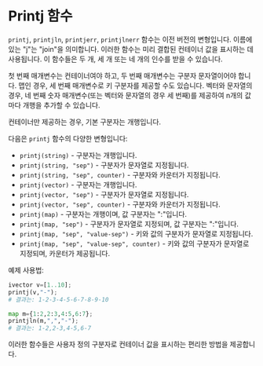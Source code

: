 # Printj 함수

`printj`, `printjln`, `printjerr`, `printjlnerr` 함수는 이전 버전의 변형입니다. 이름에 있는 "j"는 "join"을 의미합니다. 이러한 함수는 미리 결합된 컨테이너 값을 표시하는 데 사용됩니다. 이 함수들은 두 개, 세 개 또는 네 개의 인수를 받을 수 있습니다.

첫 번째 매개변수는 컨테이너여야 하고, 두 번째 매개변수는 구분자 문자열이어야 합니다. 맵인 경우, 세 번째 매개변수로 키 구분자를 제공할 수도 있습니다. 벡터와 문자열의 경우, 네 번째 숫자 매개변수(또는 벡터와 문자열의 경우 세 번째)를 제공하여 n개의 값마다 개행을 추가할 수 있습니다.

컨테이너만 제공하는 경우, 기본 구분자는 개행입니다.

다음은 `printj` 함수의 다양한 변형입니다:

- `printj(string)` - 구분자는 개행입니다.
- `printj(string, "sep")` - 구분자가 문자열로 지정됩니다.
- `printj(string, "sep", counter)` - 구분자와 카운터가 지정됩니다.
- `printj(vector)` - 구분자는 개행입니다.
- `printj(vector, "sep")` - 구분자가 문자열로 지정됩니다.
- `printj(vector, "sep", counter)` - 구분자와 카운터가 지정됩니다.
- `printj(map)` - 구분자는 개행이며, 값 구분자는 ":"입니다.
- `printj(map, "sep")` - 구분자가 문자열로 지정되며, 값 구분자는 ":"입니다.
- `printj(map, "sep", "value-sep")` - 키와 값의 구분자가 문자열로 지정됩니다.
- `printj(map, "sep", "value-sep", counter)` - 키와 값의 구분자가 문자열로 지정되며, 카운터가 제공됩니다.

예제 사용법:

```python
ivector v=[1..10];
printj(v,"-");
# 결과는: 1-2-3-4-5-6-7-8-9-10

map m={1:2,2:3,4:5,6:7};
printjln(m,",","-");
# 결과는: 1-2,2-3,4-5,6-7
```

이러한 함수들은 사용자 정의 구분자로 컨테이너 값을 표시하는 편리한 방법을 제공합니다.